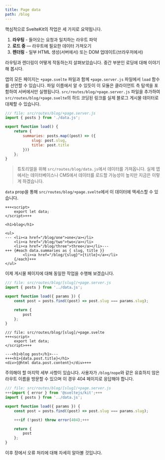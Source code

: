 ```yaml
---
title: Page data
path: /blog
---
```


핵심적으로 SvelteKit의 작업은 세 가지로 요약됩니다.

1. **라우팅** - 들어오는 요청과 일치하는 라우트 파악
2. **로드 중** — 라우트에 필요한 데이터 가져오기
3. **렌더링** - 일부 HTML 생성(서버에서) 또는 DOM 업데이트(브라우저에서)

라우팅과 렌더링이 어떻게 작동하는지 살펴보았습니다. 중간 부분인 로딩에 대해 이야기해 봅시다.

앱의 모든 페이지는 `+page.svelte` 파일과 함께 `+page.server.js` 파일에서 `load` 함수를 선언할 수 있습니다. 파일 이름에서 알 수 있듯이 이 모듈은 클라이언트 측 탐색을 포함하여 서버에서만 실행됩니다. `src/routes/blog/+page.server.js` 파일을 추가하여 `src/routes/blog/+page.svelte`의 하드 코딩된 링크를 실제 블로그 게시물 데이터로 대체할 수 있습니다.

```js
/// file: src/routes/blog/+page.server.js
import { posts } from './data.js';

export function load() {
	return {
		summaries: posts.map((post) => ({
			slug: post.slug,
			title: post.title
		}))
	};
}
```

> 튜토리얼을 위해 `src/routes/blog/data.js`에서 데이터를 가져옵니다. 실제 앱에서는 데이터베이스나 CMS에서 데이터를 로드할 가능성이 높지만 지금은 이렇게 하겠습니다.

`data` prop을 통해 `src/routes/blog/+page.svelte`에서 이 데이터에 액세스할 수 있습니다.

```svelte
+++<script>
	export let data;
</script>+++

<h1>blog</h1>

<ul>
---	<li><a href="/blog/one">one</a></li>
	<li><a href="/blog/two">two</a></li>
	<li><a href="/blog/three">three</a></li>---
+++	{#each data.summaries as { slug, title }}
		<li><a href="/blog/{slug}">{title}</a></li>
	{/each}+++
</ul>
```

이제 게시물 페이지에 대해 동일한 작업을 수행해 보겠습니다.

```js
/// file: src/routes/blog/[slug]/+page.server.js
import { posts } from '../data.js';

export function load({ params }) {
	const post = posts.find((post) => post.slug === params.slug);

	return {
		post
	};
}
```

```svelte
/// file: src/routes/blog/[slug]/+page.svelte
+++<script>
	export let data;
</script>+++

---<h1>blog post</h1>---
+++<h1>{data.post.title}</h1>
<div>{@html data.post.content}</div>+++
```

주의해야 할 마지막 세부 사항이 있습니다. 사용자가 `/blog/nope`와 같은 유효하지 않은 라우트 이름을 방문할 수 있으며 이 경우 404 페이지로 응답해야 합니다.

```js
/// file: src/routes/blog/[slug]/+page.server.js
+++import { error } from '@sveltejs/kit';+++
import { posts } from '../data.js';

export function load({ params }) {
	const post = posts.find((post) => post.slug === params.slug);

	+++if (!post) throw error(404);+++

	return {
		post
	};
}
```

이후 장에서 오류 처리에 대해 자세히 알아볼 것입니다.
